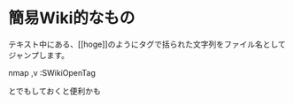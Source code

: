 # 簡易Wiki的なもの

テキスト中にある、[[hoge]]のようにタグで括られた文字列をファイル名としてジャンプします。







nmap ,v :SWikiOpenTag<CR>

とでもしておくと便利かも

